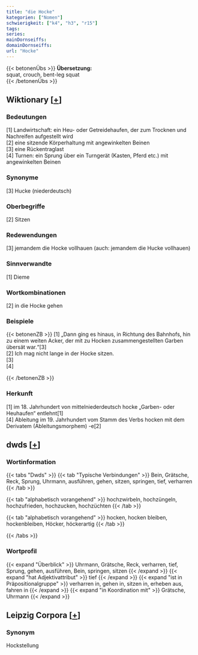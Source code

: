 ```yaml
---
title: "die Hocke"
kategorien: ["Nomen"]
schwierigkeit: ["k4", "h3", "r15"]
tags:
series:
mainDornseiffs:
domainDornseiffs:
url: "Hocke"
---
```


{{< betonenÜbs >}}
**Übersetzung:**  
squat, crouch, bent-leg squat  
{{< /betonenÜbs >}}

## Wiktionary [[+](https://de.wiktionary.org/wiki/Hocke)]

### Bedeutungen
[1] Landwirtschaft: ein Heu- oder Getreidehaufen, der zum Trocknen und Nachreifen aufgestellt wird  
[2] eine sitzende Körperhaltung mit angewinkelten Beinen  
[3] eine Rückentraglast  
[4] Turnen: ein Sprung über ein Turngerät (Kasten, Pferd etc.) mit angewinkelten Beinen  

### Synonyme
[3] Hucke (niederdeutsch)  

### Oberbegriffe
[2] Sitzen  

### Redewendungen
[3] jemandem die Hocke vollhauen (auch: jemandem die Hucke vollhauen)  

### Sinnverwandte
[1] Dieme  

### Wortkombinationen
[2] in die Hocke gehen  

### Beispiele
{{< betonenZB >}}
[1] „Dann ging es hinaus, in Richtung des Bahnhofs, hin zu einem weiten Acker, der mit zu Hocken zusammengestellten Garben übersät war.“[3]  
[2] Ich mag nicht lange in der Hocke sitzen.  
[3]  
[4]  

{{< /betonenZB >}}
### Herkunft
[1] im 18. Jahrhundert von mittelniederdeutsch hocke „Garben- oder Heuhaufen“ entlehnt[1]  
[4] Ableitung im 19. Jahrhundert vom Stamm des Verbs hocken mit dem Derivatem (Ableitungsmorphem) -e[2]  



## dwds [[+](https://www.dwds.de/wb/Hocke)]

### Wortinformation
{{< tabs "Dwds" >}}
{{< tab "Typische Verbindungen" >}}
Bein, Grätsche, Reck, Sprung, Uhrmann, ausführen, gehen, sitzen, springen, tief, verharren
{{< /tab >}}

{{< tab "alphabetisch vorangehend" >}}
hochzwirbeln, hochzüngeln, hochzufrieden, hochzucken, hochzüchten
{{< /tab >}}

{{< tab "alphabetisch vorangehend" >}}
hocken, hocken bleiben, hockenbleiben, Höcker, höckerartig
{{< /tab >}}

{{< /tabs >}}

### Wortprofil
{{< expand "Überblick" >}} Uhrmann, Grätsche, Reck, verharren, tief, Sprung, gehen, ausführen, Bein, springen, sitzen {{< /expand >}}
{{< expand "hat Adjektivattribut" >}} tief {{< /expand >}}
{{< expand "ist in Präpositionalgruppe" >}} verharren in, gehen in, sitzen in, erheben aus, fahren in {{< /expand >}}
{{< expand "in Koordination mit" >}} Grätsche, Uhrmann {{< /expand >}}

## Leipzig Corpora [[+](https://corpora.uni-leipzig.de/en/res?word=Hocke&corpusId=deu_newscrawl-public_2018)]


### Synonym
Hockstellung

